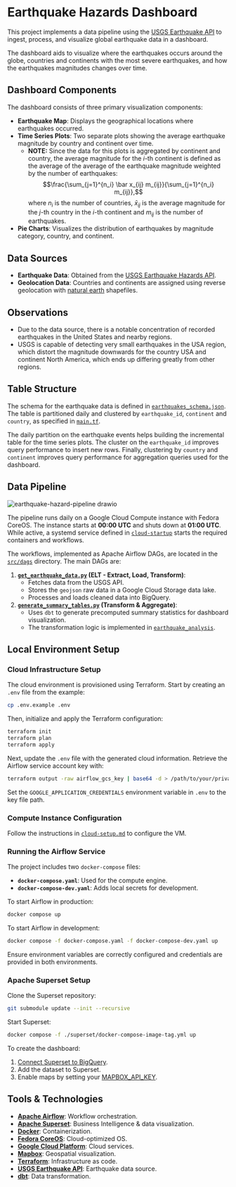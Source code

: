# Earthquake Hazards Dashboard

This project implements a data pipeline using the [USGS Earthquake API](https://www.usgs.gov/programs/earthquake-hazards) to
ingest, process, and visualize global earthquake data in a dashboard.

The dashboard aids to visualize where the earthquakes occurs around the globe,
countries and continents with the most severe earthquakes,
and how the earthquakes magnitudes changes over time.

## Dashboard Components

<!-- TODO: Add images or a GIF demonstrating the dashboard's interactivity -->

The dashboard consists of three primary visualization components:

- **Earthquake Map**: Displays the geographical locations where earthquakes occurred.
- **Time Series Plots**: Two separate plots showing the average earthquake magnitude by country and continent over time.
    - **NOTE:** Since the data for this plots is aggregated by continent and country,
      the average magnitude for the $i$-th continent is defined as the average of the average of the earthquake magnitude weighted by the number of earthquakes:
      $$\frac{\sum_{j=1}^{n_i} \bar x_{ij} m_{ij}}{\sum_{j=1}^{n_i} m_{ij}},$$
      where $n_{i}$ is the number of countries,
      $\bar x_{ij}$ is the average magnitude for the $j$-th country in the $i$-th continent
      and $m_{ij}$ is the number of earthquakes.
- **Pie Charts**: Visualizes the distribution of earthquakes by magnitude category, country, and continent.

## Data Sources

- **Earthquake Data**: Obtained from the [USGS Earthquake Hazards API](https://www.usgs.gov/programs/earthquake-hazards).
- **Geolocation Data**: Countries and continents are assigned using reverse geolocation with [natural earth](https://www.naturalearthdata.com/) shapefiles.

## Observations

- Due to the data source, there is a notable concentration of recorded earthquakes in the United States and nearby regions.
- USGS is capable of detecting very small earthquakes in the USA region, which distort the magnitude downwards for the country USA and continent North America,
  which ends up differing greatly from other regions.

## Table Structure

The schema for the earthquake data is defined in [`earthquakes_schema.json`](/bigquery/earthquakes_schema.json).
The table is partitioned daily and clustered by `earthquake_id`, `continent` and `country`, as specified in [`main.tf`](/main.tf).

The daily partition on the earthquake events helps building the incremental table for the time series plots.
The cluster on the `earthquake_id` improves query performance to insert new rows.
Finally, clustering by `country` and `continent` improves query performance for aggregation queries used for the dashboard.

## Data Pipeline

<!-- TODO: remove nominatim from flowchart -->

![earthquake-hazard-pipeline drawio](https://github.com/user-attachments/assets/59541657-ae36-414d-9a06-89e5dcfee9fa)

The pipeline runs daily on a Google Cloud Compute instance with Fedora CoreOS.
The instance starts at **00:00 UTC** and shuts down at **01:00 UTC**.
While active, a systemd service defined in [`cloud-startup`](/cloud-startup/docker-compose.bu) starts the required containers and workflows.

The workflows, implemented as Apache Airflow DAGs, are located in the [`src/dags`](/src/dags) directory. The main DAGs are:

1. **[`get_earthquake_data.py`](/src/dags/get_earthquake_data.py) (ELT - Extract, Load, Transform)**:
    - Fetches data from the USGS API.
    - Stores the `geojson` raw data in a Google Cloud Storage data lake.
    - Processes and loads cleaned data into BigQuery.
2. **[`generate_summary_tables.py`](/src/dags/generate_summary_tables.py) (Transform & Aggregate)**:
    - Uses `dbt` to generate precomputed summary statistics for dashboard visualization.
    - The transformation logic is implemented in [`earthquake_analysis`](/src/dags/dbt/earthquake_analysis).

## Local Environment Setup

### Cloud Infrastructure Setup

The cloud environment is provisioned using Terraform.
Start by creating an `.env` file from the example:

```sh
cp .env.example .env
```

Then, initialize and apply the Terraform configuration:

```sh
terraform init
terraform plan
terraform apply
```

Next, update the `.env` file with the generated cloud information.
Retrieve the Airflow service account key with:

```sh
terraform output -raw airflow_gcs_key | base64 -d > /path/to/your/private/key.json
```

Set the `GOOGLE_APPLICATION_CREDENTIALS` environment variable in `.env` to the key file path.

### Compute Instance Configuration

Follow the instructions in [`cloud-setup.md`](/docs/cloud-setup.md) to configure the VM.

### Running the Airflow Service

The project includes two `docker-compose` files:

- **`docker-compose.yaml`**: Used for the compute engine.
- **`docker-compose-dev.yaml`**: Adds local secrets for development.

To start Airflow in production:

```sh
docker compose up
```

To start Airflow in development:

```sh
docker compose -f docker-compose.yaml -f docker-compose-dev.yaml up
```

Ensure environment variables are correctly configured and credentials are provided in both environments.

### Apache Superset Setup

Clone the Superset repository:

```sh
git submodule update --init --recursive
```

Start Superset:

```sh
docker compose -f ./superset/docker-compose-image-tag.yml up
```

To create the dashboard:

1. [Connect Superset to BigQuery](https://superset.apache.org/docs/configuration/databases/#google-bigquery).
2. Add the dataset to Superset.
3. Enable maps by setting your [MAPBOX_API_KEY](https://superset.apache.org/docs/faq/#why-is-the-map-not-visible-in-the-geospatial-visualization).

## Tools & Technologies

- **[Apache Airflow](https://airflow.apache.org/)**: Workflow orchestration.
- **[Apache Superset](https://superset.apache.org/)**: Business Intelligence & data visualization.
- **[Docker](https://www.docker.com/)**: Containerization.
- **[Fedora CoreOS](https://fedoraproject.org/coreos/)**: Cloud-optimized OS.
- **[Google Cloud Platform](https://cloud.google.com/)**: Cloud services.
- **[Mapbox](https://www.mapbox.com/)**: Geospatial visualization.
- **[Terraform](https://www.terraform.io/)**: Infrastructure as code.
- **[USGS Earthquake API](https://earthquake.usgs.gov)**: Earthquake data source.
- **[dbt](https://docs.getdbt.com/)**: Data transformation.
